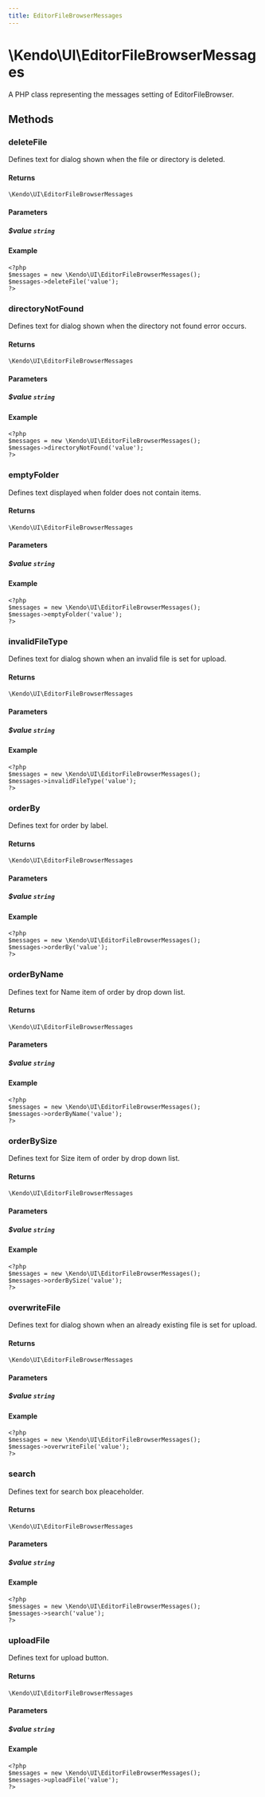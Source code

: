 ```yaml
---
title: EditorFileBrowserMessages
---
```


# \Kendo\UI\EditorFileBrowserMessages

A PHP class representing the messages setting of EditorFileBrowser.


## Methods

### deleteFile
Defines text for dialog shown when the file or directory is deleted.

#### Returns
`\Kendo\UI\EditorFileBrowserMessages`

#### Parameters

##### $value `string`



#### Example 
    <?php
    $messages = new \Kendo\UI\EditorFileBrowserMessages();
    $messages->deleteFile('value');
    ?>

### directoryNotFound
Defines text for dialog shown when the directory not found error occurs.

#### Returns
`\Kendo\UI\EditorFileBrowserMessages`

#### Parameters

##### $value `string`



#### Example 
    <?php
    $messages = new \Kendo\UI\EditorFileBrowserMessages();
    $messages->directoryNotFound('value');
    ?>

### emptyFolder
Defines text displayed when folder does not contain items.

#### Returns
`\Kendo\UI\EditorFileBrowserMessages`

#### Parameters

##### $value `string`



#### Example 
    <?php
    $messages = new \Kendo\UI\EditorFileBrowserMessages();
    $messages->emptyFolder('value');
    ?>

### invalidFileType
Defines text for dialog shown when an invalid file is set for upload.

#### Returns
`\Kendo\UI\EditorFileBrowserMessages`

#### Parameters

##### $value `string`



#### Example 
    <?php
    $messages = new \Kendo\UI\EditorFileBrowserMessages();
    $messages->invalidFileType('value');
    ?>

### orderBy
Defines text for order by label.

#### Returns
`\Kendo\UI\EditorFileBrowserMessages`

#### Parameters

##### $value `string`



#### Example 
    <?php
    $messages = new \Kendo\UI\EditorFileBrowserMessages();
    $messages->orderBy('value');
    ?>

### orderByName
Defines text for Name item of order by drop down list.

#### Returns
`\Kendo\UI\EditorFileBrowserMessages`

#### Parameters

##### $value `string`



#### Example 
    <?php
    $messages = new \Kendo\UI\EditorFileBrowserMessages();
    $messages->orderByName('value');
    ?>

### orderBySize
Defines text for Size item of order by drop down list.

#### Returns
`\Kendo\UI\EditorFileBrowserMessages`

#### Parameters

##### $value `string`



#### Example 
    <?php
    $messages = new \Kendo\UI\EditorFileBrowserMessages();
    $messages->orderBySize('value');
    ?>

### overwriteFile
Defines text for dialog shown when an already existing file is set for upload.

#### Returns
`\Kendo\UI\EditorFileBrowserMessages`

#### Parameters

##### $value `string`



#### Example 
    <?php
    $messages = new \Kendo\UI\EditorFileBrowserMessages();
    $messages->overwriteFile('value');
    ?>

### search
Defines text for search box pleaceholder.

#### Returns
`\Kendo\UI\EditorFileBrowserMessages`

#### Parameters

##### $value `string`



#### Example 
    <?php
    $messages = new \Kendo\UI\EditorFileBrowserMessages();
    $messages->search('value');
    ?>

### uploadFile
Defines text for upload button.

#### Returns
`\Kendo\UI\EditorFileBrowserMessages`

#### Parameters

##### $value `string`



#### Example 
    <?php
    $messages = new \Kendo\UI\EditorFileBrowserMessages();
    $messages->uploadFile('value');
    ?>

